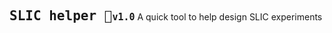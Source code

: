 <div style="display:ruby;"><h2>SLIC helper 🧬</h2><h3 >v1.0</h3></div>
A quick tool to help design SLIC experiments

<style>
h2{
font-family: Consolas, Monaco, 'Andale Mono', 'Ubuntu Mono', monospace;
}
h3{
font-family: Consolas, Monaco, 'Andale Mono', 'Ubuntu Mono', monospace;
font-size: 15px;
}
</style>
